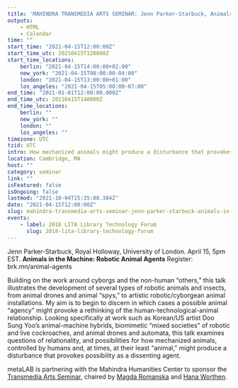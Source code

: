 ```yaml
---
title: 'MAHINDRA TRANSMEDIA ARTS SEMINAR: Jenn Parker-Starbuck, Animals in the Machine: Robotic Animal Agents'
outputs:
    - HTML
    - Calendar
time: ""
start_time: "2021-04-15T12:00:00Z"
start_time_utc: 20210415T120000Z
start_time_locations:
    berlin: "2021-04-15T14:00:00+02:00"
    new_york: "2021-04-15T08:00:00-04:00"
    london: "2021-04-15T13:00:00+01:00"
    los_angeles: "2021-04-15T05:00:00-07:00"
end_time: "2021-01-01T12:00:00.000Z"
end_time_utc: 20210415T140000Z
end_time_locations:
    berlin: ""
    new_york: ""
    london: ""
    los_angeles: ""
timezone: UTC
tzid: UTC
intro: How mechanized animals might produce a disturbance that provokes possibility.
location: Cambridge, MA
host: ""
category: seminar
link: ""
isFeatured: false
isOngoing: false
lastmod: "2021-10-04T15:35:08.384Z"
date: "2021-04-15T12:00:00Z"
slug: mahindra-transmedia-arts-seminar-jenn-parker-starbuck-animals-in-the-machine-robotic-animal-agents
events:
    - label: 2018 LITA Library Technology Forum
      slug: 2018-lita-library-technology-forum
---
```

Jenn Parker-Starbuck, Royal Holloway, University of London. April 15, 5pm EST.
**Animals in the Machine: Robotic Animal Agents**
Register:  brk.mn/animal-agents

Building on the work around cyborgs and the non-human “others,” this talk illustrates the development of several types of robotic animals and insects, from animal drones and animal “spys,” to artistic robotic/cyborgean animal installations. My aim is to begin to discern in which cases a possible animal “agency” might provoke a rethinking of the human-technological-animal relationship. Looking specifically at work such as Korean/US artist Doo Sung Yoo’s animal-machine hybrids, biomimetic “mixed societies” of robotic and live cockroaches, and animal drones and automata, this talk examines questions of relationality, and possibilities for how mechanized animals, controlled by humans and, at times, at their least “animal,” might produce a disturbance that provokes possibility as a dissenting agent.

metaLAB is partnering with the Mahindra Humanities Center to sponsor the [Transmedia Arts Seminar](https://mahindrahumanities.fas.harvard.edu/transmedia-arts), chaired by [Magda Romanska](https://mahindrahumanities.fas.harvard.edu/people/magda-romanska) and [Hana Worthen](https://mahindrahumanities.fas.harvard.edu/people/hana-worthen).
